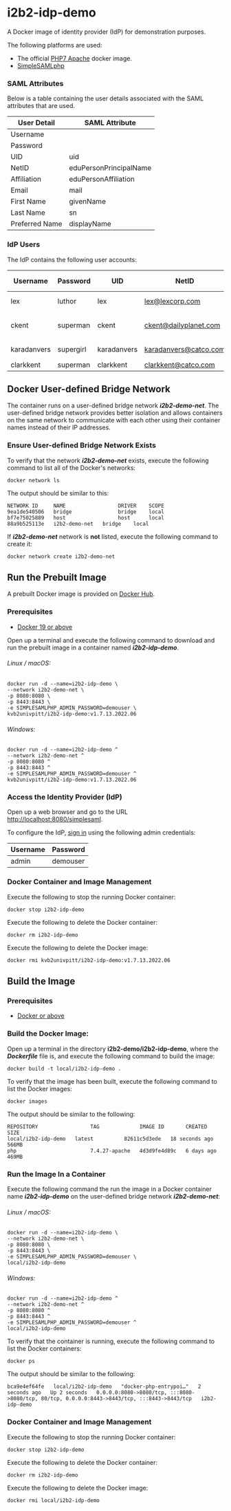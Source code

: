 # i2b2-idp-demo

A Docker image of identity provider (IdP) for demonstration purposes.

The following platforms are used:

- The official [PHP7 Apache](https://hub.docker.com/_/php/) docker image.
- [SimpleSAMLphp](https://simplesamlphp.org/)

### SAML Attributes

Below is a table containing the user details associated with the SAML attributes that are used.

| User Detail    | SAML Attribute         |
|----------------|------------------------|
| Username       |                        |
| Password       |                        |
| UID            | uid                    |
| NetID          | eduPersonPrincipalName |
| Affiliation    | eduPersonAffiliation   |
| Email          | mail                   |
| First Name     | givenName              |
| Last Name      | sn                     |
| Preferred Name | displayName            |

### IdP Users

The IdP contains the following user accounts:

| Username    | Password  | UID         | NetID                 | Affiliation | Email                 | First Name | Last Name | Preferred Name      |
|-------------|-----------|-------------|-----------------------|-------------|-----------------------|------------|-----------|---------------------|
| lex         | luthor    | lex         | lex@lexcorp.com       | staff       | lex@lexcorp.com       | Alexander  | Luthor    | Lex Luthor          |
| ckent       | superman  | ckent       | ckent@dailyplanet.com | staff       | ckent@dailyplanet.com | Clark      | Kent      | Clark Kent (Kal-El) |
| karadanvers | supergirl | karadanvers | karadanvers@catco.com | staff       | karadanvers@catco.com | Kara       | Danvers   | Kara Zor-El         |
| clarkkent   | superman  | clarkkent   | clarkkent@catco.com   | staff       | clarkkent@catco.com   | Clark      | Kent      | Kal-El              |

## Docker User-defined Bridge Network

The container runs on a user-defined bridge network ***i2b2-demo-net***.  The user-defined bridge network provides better isolation and allows containers on the same network to communicate with each other using their container names instead of their IP addresses.

### Ensure User-defined Bridge Network Exists

To verify that the network ***i2b2-demo-net*** exists, execute the following command to list all of the Docker's networks:

```
docker network ls
```

The output should be similar to this:

```
NETWORK ID     NAME                 DRIVER    SCOPE
9ea1de540506   bridge               bridge    local
bf7e75025889   host                 host      local
88a9b525113e   i2b2-demo-net   bridge    local
```

If ***i2b2-demo-net*** network is **not** listed, execute the following command to create it:

```
docker network create i2b2-demo-net
```

## Run the Prebuilt Image

A prebuilt Docker image is provided on [Docker Hub](https://hub.docker.com/r/kvb2univpitt/i2b2-idp-demo).

### Prerequisites

- [Docker 19 or above](https://docs.docker.com/get-docker/)

Open up a terminal and execute the following command to download and run the prebuilt image in a container named ***i2b2-idp-demo***.

###### Linux / macOS:

```
docker run -d --name=i2b2-idp-demo \
--network i2b2-demo-net \
-p 8080:8080 \
-p 8443:8443 \
-e SIMPLESAMLPHP_ADMIN_PASSWORD=demouser \
kvb2univpitt/i2b2-idp-demo:v1.7.13.2022.06
```

###### Windows:

```
docker run -d --name=i2b2-idp-demo ^
--network i2b2-demo-net ^
-p 8080:8080 ^
-p 8443:8443 ^
-e SIMPLESAMLPHP_ADMIN_PASSWORD=demouser ^
kvb2univpitt/i2b2-idp-demo:v1.7.13.2022.06
```

### Access the Identity Provider (IdP)

Open up a web browser and go to the URL [http://localhost:8080/simplesaml](http://localhost:8080/simplesaml).

To configure the IdP, [sign in](http://localhost:8080/simplesaml/module.php/core/login-admin.php?ReturnTo=http%3A%2F%2Flocalhost%3A8080%2Fsimplesaml%2Fmodule.php%2Fcore%2Ffrontpage_federation.php) using the following admin credentials:

| Username | Password |
|----------|----------|
| admin    | demouser |

### Docker Container and Image Management

Execute the following to stop the running Docker container:

```
docker stop i2b2-idp-demo
```

Execute the following to delete the Docker container:

```
docker rm i2b2-idp-demo
```

Execute the following to delete the Docker image:

```
docker rmi kvb2univpitt/i2b2-idp-demo:v1.7.13.2022.06
```
## Build the Image

### Prerequisites

- [Docker or above](https://docs.docker.com/get-docker/)

### Build the Docker Image:

Open up a terminal in the directory **i2b2-demo/i2b2-idp-demo**, where the ***Dockerfile*** file is, and execute the following command to build the image:

```
docker build -t local/i2b2-idp-demo .
```

To verify that the image has been built, execute the following command to list the Docker images:

```
docker images
```

The output should be similar to the following:

```
REPOSITORY                 TAG             IMAGE ID       CREATED          SIZE
local/i2b2-idp-demo   latest          82611c5d3ede   18 seconds ago   566MB
php                        7.4.27-apache   4d3d9fe4d89c   6 days ago       469MB
```

### Run the Image In a Container

Execute the following command the run the image in a Docker container name ***i2b2-idp-demo*** on the user-defined bridge network ***i2b2-demo-net***:

###### Linux / macOS:

```
docker run -d --name=i2b2-idp-demo \
--network i2b2-demo-net \
-p 8080:8080 \
-p 8443:8443 \
-e SIMPLESAMLPHP_ADMIN_PASSWORD=demouser \
local/i2b2-idp-demo
```

###### Windows:

```
docker run -d --name=i2b2-idp-demo ^
--network i2b2-demo-net ^
-p 8080:8080 ^
-p 8443:8443 ^
-e SIMPLESAMLPHP_ADMIN_PASSWORD=demouser ^
local/i2b2-idp-demo
```

To verify that the container is running, execute the following command to list the Docker containers:

```
docker ps
```

The output should be similar to the following:

```
bca9e4ef64fe   local/i2b2-idp-demo   "docker-php-entrypoi…"   2 seconds ago   Up 2 seconds   0.0.0.0:8080->8080/tcp, :::8080->8080/tcp, 80/tcp, 0.0.0.0:8443->8443/tcp, :::8443->8443/tcp   i2b2-idp-demo
```

### Docker Container and Image Management

Execute the following to stop the running Docker container:

```
docker stop i2b2-idp-demo
```

Execute the following to delete the Docker container:

```
docker rm i2b2-idp-demo
```

Execute the following to delete the Docker image:

```
docker rmi local/i2b2-idp-demo
```
